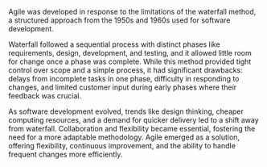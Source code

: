 Agile was developed in response to the limitations of the waterfall method, a structured approach from the 1950s and 1960s used for software development. 

Waterfall followed a sequential process with distinct phases like requirements, design, development, and testing, and it allowed little room for change once a phase was complete. While this method provided tight control over scope and a simple process, it had significant drawbacks: delays from incomplete tasks in one phase, difficulty in responding to changes, and limited customer input during early phases where their feedback was crucial.

As software development evolved, trends like design thinking, cheaper computing resources, and a demand for quicker delivery led to a shift away from waterfall. Collaboration and flexibility became essential, fostering the need for a more adaptable methodology. Agile emerged as a solution, offering flexibility, continuous improvement, and the ability to handle frequent changes more efficiently.
